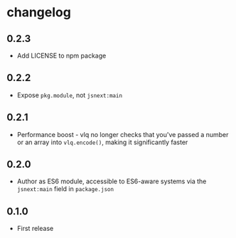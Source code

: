 # changelog

## 0.2.3

* Add LICENSE to npm package

## 0.2.2

* Expose `pkg.module`, not `jsnext:main`

## 0.2.1

* Performance boost - vlq no longer checks that you've passed a number or an array into `vlq.encode()`, making it significantly faster

## 0.2.0

* Author as ES6 module, accessible to ES6-aware systems via the `jsnext:main` field in `package.json`

## 0.1.0

* First release
